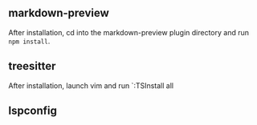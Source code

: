## markdown-preview

After installation, cd into the markdown-preview plugin directory and run `npm install`.

## treesitter

After installation, launch vim and run `:TSInstall all

## lspconfig


